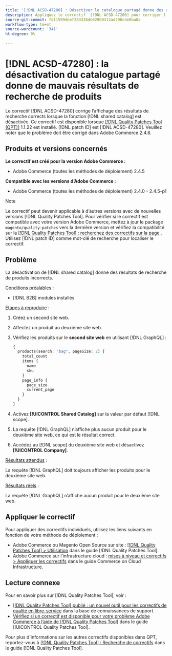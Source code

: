 ```yaml
---
title: '[!DNL ACSD-47280] : Désactiver le catalogue partagé donne des résultats de recherche de produits incorrects'
description: Appliquez le correctif  [!DNL ACSD-47280] pour corriger l’affichage des résultats de recherche corrects lorsque la fonctionnalité de catalogue partagé est désactivée.
source-git-commit: fe11599dbef283326db029b0312ad290cde0ba0a
workflow-type: tm+mt
source-wordcount: '341'
ht-degree: 0%

---
```


# [!DNL ACSD-47280] : la désactivation du catalogue partagé donne de mauvais résultats de recherche de produits

Le correctif [!DNL ACSD-47280] corrige l’affichage des résultats de recherche corrects lorsque la fonction [!DNL shared catalog] est désactivée. Ce correctif est disponible lorsque [[!DNL Quality Patches Tool (QPT)]](https://experienceleague.adobe.com/fr/docs/commerce-knowledge-base/kb/announcements/commerce-announcements/magento-quality-patches-released-new-tool-to-self-serve-quality-patches) 1.1.22 est installé. [!DNL patch ID] est [!DNL ACSD-47280]. Veuillez noter que le problème doit être corrigé dans Adobe Commerce 2.4.6.

## Produits et versions concernés

**Le correctif est créé pour la version Adobe Commerce :**
* Adobe Commerce (toutes les méthodes de déploiement) 2.4.5

**Compatible avec les versions d’Adobe Commerce :**
* Adobe Commerce (toutes les méthodes de déploiement) 2.4.0 - 2.4.5-p1

>[!NOTE]
>
>Le correctif peut devenir applicable à d’autres versions avec de nouvelles versions [!DNL Quality Patches Tool]. Pour vérifier si le correctif est compatible avec votre version Adobe Commerce, mettez à jour le package `magento/quality-patches` vers la dernière version et vérifiez la compatibilité sur la [[!DNL Quality Patches Tool] : recherchez des correctifs sur la page ](https://experienceleague.adobe.com/tools/commerce-quality-patches/index.html?lang=fr). Utilisez [!DNL patch ID] comme mot-clé de recherche pour localiser le correctif.

## Problème

La désactivation de [!DNL shared catalog] donne des résultats de recherche de produits incorrects.

<u>Conditions préalables</u> :

* [!DNL B2B] modules installés

<u>Étapes à reproduire</u> :

1. Créez un second site web.
1. Affectez un produit au deuxième site web.
1. Vérifiez les produits sur le **second site web** en utilisant [!DNL GraphQL] :

   ```GraphQL
   {
     products(search: "bag", pageSize: 2) {
       total_count
       items {
         name
         sku
       }
       page_info {
         page_size
         current_page
       }
     }
   }
   ```

1. Activez **[!UICONTROL Shared Catalog]** sur la valeur par défaut [!DNL scope].
1. La requête [!DNL GraphQL] n’affiche plus aucun produit pour le deuxième site web, ce qui est le résultat correct.
1. Accédez au [!DNL scope] du deuxième site web et désactivez **[!UICONTROL Company]**.

<u>Résultats attendus</u> :

La requête [!DNL GraphQL] doit toujours afficher les produits pour le deuxième site web.

<u>Résultats réels</u> :

La requête [!DNL GraphQL] n’affiche aucun produit pour le deuxième site web.

## Appliquer le correctif

Pour appliquer des correctifs individuels, utilisez les liens suivants en fonction de votre méthode de déploiement :

* Adobe Commerce ou Magento Open Source sur site : [[!DNL Quality Patches Tool] > Utilisation](/help/tools/quality-patches-tool/usage.md) dans le guide [!DNL Quality Patches Tool].
* Adobe Commerce sur l’infrastructure cloud : [mises à niveau et correctifs > Appliquer les correctifs](https://experienceleague.adobe.com/docs/commerce-cloud-service/user-guide/develop/upgrade/apply-patches.html?lang=fr) dans le guide Commerce on Cloud Infrastructure.

## Lecture connexe

Pour en savoir plus sur [!DNL Quality Patches Tool], voir :

* [[!DNL Quality Patches Tool] publié : un nouvel outil pour les correctifs de qualité en libre-service](https://experienceleague.adobe.com/fr/docs/commerce-knowledge-base/kb/announcements/commerce-announcements/magento-quality-patches-released-new-tool-to-self-serve-quality-patches) dans la base de connaissances de support.
* [Vérifiez si un correctif est disponible pour votre problème Adobe Commerce à l’aide de  [!DNL Quality Patches Tool]](/help/tools/quality-patches-tool/patches-available-in-qpt/check-patch-for-magento-issue-with-magento-quality-patches.md) dans le guide [!UICONTROL Quality Patches Tool].


Pour plus d&#39;informations sur les autres correctifs disponibles dans QPT, reportez-vous à [[!DNL Quality Patches Tool] : Recherche de correctifs](https://experienceleague.adobe.com/tools/commerce-quality-patches/index.html?lang=fr) dans le guide [!DNL Quality Patches Tool].
